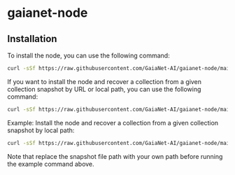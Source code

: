 # gaianet-node

## Installation

To install the node, you can use the following command:

  ```bash
  curl -sSf https://raw.githubusercontent.com/GaiaNet-AI/gaianet-node/main/install-gaia.sh | bash -s -- --model-url <model-url>
  ```

If you want to install the node and recover a collection from a given collection snapshot by URL or local path, you can use the following command:

  ```bash
  curl -sSf https://raw.githubusercontent.com/GaiaNet-AI/gaianet-node/main/install-gaia.sh | bash -s -- --model-url <model-url> --collection-name <recovered-collection-name> --snapshot <snapshot-url-or-path>
  ```

Example: Install the node and recover a collection from a given collection snapshot by local path:

  ```bash
  curl -sSf https://raw.githubusercontent.com/GaiaNet-AI/gaianet-node/main/install-gaia.sh | bash -s -- --model-url https://huggingface.co/second-state/Qwen1.5-0.5B-Chat-GGUF/resolve/main/Qwen1.5-0.5B-Chat-Q5_K_M.gguf --collection-name paris-france --snapshot file:////Users/sam/workspace/demo/gaia/paris-5345043712122094-2024-03-12-14-02-37.snapshot
  ```

Note that replace the snapshot file path with your own path before running the example command above.
